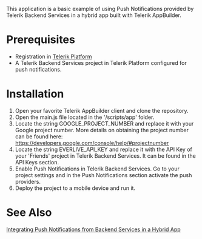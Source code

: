 This application is a basic example of using Push Notifications provided by Telerik Backend Services in a hybrid app built with Telerik AppBuilder.

# Prerequisites

- Registration in [Telerik Platform](https://platform.telerik.com)
- A Telerik Backend Services project in Telerik Platform configured for push notifications.

# Installation

1. Open your favorite Telerik AppBuilder client and clone the repository.
2. Open the main.js file located in the '/scripts/app' folder. 
3. Locate the string GOOGLE_PROJECT_NUMBER and replace it with your Google project number. More details on obtaining the project number can be found here: https://developers.google.com/console/help/#projectnumber
4. Locate the string EVERLIVE_API_KEY and replace it with the API Key of your 'Friends' project in Telerik Backend Services. It can be found in the API Keys section.
5. Enable Push Notifications in Telerik Backend Services. Go to your project settings and in the Push Notifications section activate the push providers.
6. Deploy the project to a mobile device and run it.

# See Also

[Integrating Push Notifications from Backend Services in a Hybrid App](http://docs.telerik.com/platform/backend-services/getting-started/push-notifications/integrating-push-hybrid)
